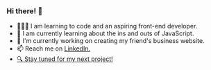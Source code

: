 <h3> Hi there! 👋</h3>
<p>
<ul>
<li>👩🏼‍💻 I am learning to code and an aspiring front-end developer.</li>
<li>🌱 I am currently learning about the ins and outs of JavaScript.</li>
<li>🔭 I'm currently working on creating my friend's business website.</li>
  <li>📫 Reach me on <a href="https://www.linkedin.com/in/doyonlaura" target="_blank">LinkedIn. </li>
  <li>🔍 Stay tuned for my next project!</li>
</ul>
